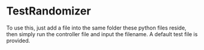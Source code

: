 # TestRandomizer

To use this, just add a file into the same folder these python files reside, then simply run the controller file and input the filename. A default test file is provided.
